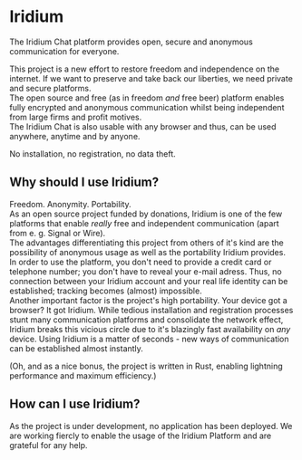 # Iridium
The Iridium Chat platform provides open, secure and anonymous communication for everyone.  

This project is a new effort to restore freedom and independence on the internet. If we want to preserve and take back our liberties, we need private and secure platforms.  
The open source and free (as in freedom _and_ free beer) platform enables fully encrypted and anonymous communication whilst being independent from large firms and profit motives.  
The Iridium Chat is also usable with any browser and thus, can be used anywhere, anytime and by anyone.  

No installation, no registration, no data theft.  

## Why should I use Iridium?
Freedom. Anonymity. Portability.  
As an open source project funded by donations, Iridium is one of the few platforms that enable _really_ free and independent communication (apart from e. g. Signal or Wire).  
The advantages differentiating this project from others of it's kind are the possibility of anonymous usage as well as the portability Iridium provides.  
In order to use the platform, you don't need to provide a credit card or telephone number; you don't have to reveal your e-mail adress. Thus, no connection between your Iridium account and your real life identity can be established; tracking becomes (almost) impossible.  
Another important factor is the project's high portability. Your device got a browser? It got Iridium. While tedious installation and registration processes stunt many communication platforms and consolidate the network effect, Iridium breaks this vicious circle due to it's blazingly fast availability on _any_ device. Using Iridium is a matter of seconds - new ways of communication can be established almost instantly.

(Oh, and as a nice bonus, the project is written in Rust, enabling lightning performance and maximum efficiency.)

## How can I use Iridium?
As the project is under development, no application has been deployed. We are working fiercly to enable the usage of the Iridium Platform and are grateful for any help.
